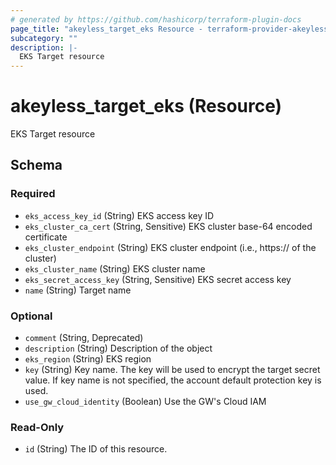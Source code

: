 ```yaml
---
# generated by https://github.com/hashicorp/terraform-plugin-docs
page_title: "akeyless_target_eks Resource - terraform-provider-akeyless"
subcategory: ""
description: |-
  EKS Target resource
---
```


# akeyless_target_eks (Resource)

EKS Target resource



<!-- schema generated by tfplugindocs -->
## Schema

### Required

- `eks_access_key_id` (String) EKS access key ID
- `eks_cluster_ca_cert` (String, Sensitive) EKS cluster base-64 encoded certificate
- `eks_cluster_endpoint` (String) EKS cluster endpoint (i.e., https://<IP> of the cluster)
- `eks_cluster_name` (String) EKS cluster name
- `eks_secret_access_key` (String, Sensitive) EKS secret access key
- `name` (String) Target name

### Optional

- `comment` (String, Deprecated)
- `description` (String) Description of the object
- `eks_region` (String) EKS region
- `key` (String) Key name. The key will be used to encrypt the target secret value. If key name is not specified, the account default protection key is used.
- `use_gw_cloud_identity` (Boolean) Use the GW's Cloud IAM

### Read-Only

- `id` (String) The ID of this resource.


